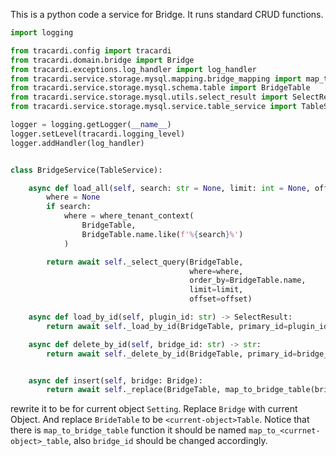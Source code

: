 This is a python code a service for Bridge. It runs standard CRUD functions.

```python
import logging

from tracardi.config import tracardi
from tracardi.domain.bridge import Bridge
from tracardi.exceptions.log_handler import log_handler
from tracardi.service.storage.mysql.mapping.bridge_mapping import map_to_bridge_table
from tracardi.service.storage.mysql.schema.table import BridgeTable
from tracardi.service.storage.mysql.utils.select_result import SelectResult
from tracardi.service.storage.mysql.service.table_service import TableService, where_tenant_context

logger = logging.getLogger(__name__)
logger.setLevel(tracardi.logging_level)
logger.addHandler(log_handler)


class BridgeService(TableService):

    async def load_all(self, search: str = None, limit: int = None, offset: int = None) -> SelectResult:
        where = None
        if search:
            where = where_tenant_context(
                BridgeTable,
                BridgeTable.name.like(f'%{search}%')
            )

        return await self._select_query(BridgeTable,
                                        where=where,
                                        order_by=BridgeTable.name,
                                        limit=limit,
                                        offset=offset)

    async def load_by_id(self, plugin_id: str) -> SelectResult:
        return await self._load_by_id(BridgeTable, primary_id=plugin_id)

    async def delete_by_id(self, bridge_id: str) -> str:
        return await self._delete_by_id(BridgeTable, primary_id=bridge_id)


    async def insert(self, bridge: Bridge):
        return await self._replace(BridgeTable, map_to_bridge_table(bridge))

```

rewrite it to be for current object `Setting`. Replace `Bridge` with current Object. And replace `BrideTable` to be `<current-object>Table`.
Notice that there is `map_to_bridge_table` function it should be named `map_to_<currnet-object>_table`, also `bridge_id` should be changed accordingly.

